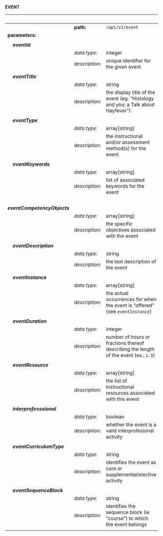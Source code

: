 **EVENT**

| &nbsp;| &nbsp;|&nbsp;
| :-----| :-----| :-----|
||**path:**|`/api/v1/event`|
| **parameters:**|
||
|&nbsp;&nbsp;&nbsp; _**eventId**_               |
|| *data type:*| integer|
|| *description:*| unique identifier for the given event|
||
|&nbsp;&nbsp;&nbsp; **_eventTitle_**|
||*data type:*| string|
||*description:*| the display title of the event (eg. “Histology and you: a Talk about Hayfever”)|
||
|&nbsp;&nbsp;&nbsp; **_eventType_**|
||*data type:* |array[string]|
||*description:* |the instructional and/or assessment method(s) for the event|
||
|&nbsp;&nbsp;&nbsp; **_eventKeywords_**|
||*data type:*| array[string]|
||*description:*| list of associated keywords for the event|
||
|&nbsp;&nbsp;&nbsp; **_eventCompetencyObjects_**|
||*data type:*| array[string]|
||*description:*| the specific objectives associated with the event|
||
|&nbsp;&nbsp;&nbsp; **_eventDescription_**|
||*data type:*| string|
||*description:*| the text description of the event|
||
|&nbsp;&nbsp;&nbsp; **_eventInstance_**|
||*data type:*| array[string]|
||*description:*| the actual occurrences for when the event is “offered” (see `eventInstance`)|
||
|&nbsp;&nbsp;&nbsp; **_eventDuration_**|
||*data type:*| integer|
||*description:*| number of hours or fractions thereof describing the length of the event (ex.: `1.5`)|
||
|&nbsp;&nbsp;&nbsp; **_eventResource_**|
||*data type:*| array[string]|
||*description:*| the list of instructional resources associated with this event|
||
|&nbsp;&nbsp;&nbsp; **_interprofesssional_**|
||*data type:*| boolean|
||*description:*| whether the event is a valid interprofesional activity|
||
|&nbsp;&nbsp;&nbsp; **_eventCurriculumType_**|
||*data type:*| string|
||*description:*| identifies the event as core or supplemental/elective activity|
||
|&nbsp;&nbsp;&nbsp; **_eventSequenceBlock_**|
||*data type:*| string|
||*description:*| identifies the sequence block (ie “course”) to which the event belongs|
||
